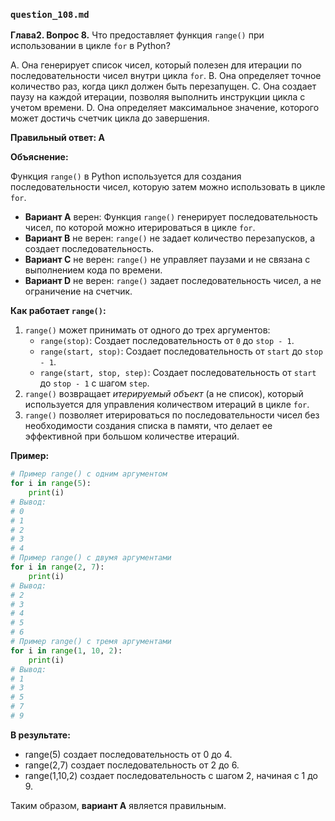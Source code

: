 ### `question_108.md`

**Глава2. Вопрос 8.** Что предоставляет функция `range()` при использовании в цикле `for` в Python?

A. Она генерирует список чисел, который полезен для итерации по последовательности чисел внутри цикла `for`.
B. Она определяет точное количество раз, когда цикл должен быть перезапущен.
C. Она создает паузу на каждой итерации, позволяя выполнить инструкции цикла с учетом времени.
D. Она определяет максимальное значение, которого может достичь счетчик цикла до завершения.

**Правильный ответ: A**

**Объяснение:**

Функция `range()` в Python используется для создания последовательности чисел, которую затем можно использовать в цикле `for`.

*   **Вариант A** верен: Функция `range()` генерирует последовательность чисел, по которой можно итерироваться в цикле `for`.
*   **Вариант B** не верен: `range()` не задает количество перезапусков, а создает последовательность.
*   **Вариант C** не верен: `range()` не управляет паузами и не связана с выполнением кода по времени.
*   **Вариант D** не верен: `range()` задает последовательность чисел, а не ограничение на счетчик.

**Как работает `range()`:**

1.  `range()` может принимать от одного до трех аргументов:
    *   `range(stop)`: Создает последовательность от `0` до `stop - 1`.
    *   `range(start, stop)`: Создает последовательность от `start` до `stop - 1`.
    *   `range(start, stop, step)`: Создает последовательность от `start` до `stop - 1` с шагом `step`.
2.  `range()` возвращает *итерируемый объект* (а не список), который используется для управления количеством итераций в цикле `for`.
3.  `range()` позволяет итерироваться по последовательности чисел без необходимости создания списка в памяти, что делает ее эффективной при большом количестве итераций.

**Пример:**

```python
# Пример range() с одним аргументом
for i in range(5):
    print(i)
# Вывод:
# 0
# 1
# 2
# 3
# 4
# Пример range() с двумя аргументами
for i in range(2, 7):
    print(i)
# Вывод:
# 2
# 3
# 4
# 5
# 6
# Пример range() с тремя аргументами
for i in range(1, 10, 2):
    print(i)
# Вывод:
# 1
# 3
# 5
# 7
# 9
```
**В результате:**
* range(5) создает последовательность от 0 до 4.
* range(2,7) создает последовательность от 2 до 6.
* range(1,10,2) создает последовательность с шагом 2, начиная с 1 до 9.

Таким образом, **вариант A** является правильным.

